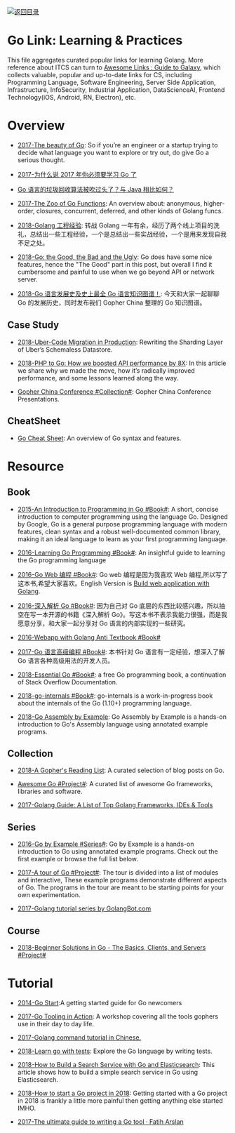 [![返回目录](https://user-images.githubusercontent.com/5803001/38079637-ff0abcf0-3371-11e8-9b76-ad651620afc7.jpg)](https://github.com/wxyyxc1992/Awesome-Links)

# Go Link: Learning & Practices

This file aggregates curated popular links for learning Golang. More reference about ITCS can turn to [Awesome Links : Guide to Galaxy](https://github.com/wxyyxc1992/Awesome-Links), which collects valuable, popular and up-to-date links for CS, including Programming Language, Software Engineering, Server Side Application, Infrastructure, InfoSecurity, Industrial Application, DataScienceAI, Frontend Technology(iOS, Android, RN, Electron), etc.

# Overview

- [2017-The beauty of Go](https://hackernoon.com/the-beauty-of-go-98057e3f0a7d): So if you’re an engineer or a startup trying to decide what language you want to explore or try out, do give Go a serious thought.

- [2017-为什么说 2017 年你必须要学习 Go 了](http://mp.weixin.qq.com/s/hQLUjvttTPgfd9qO1l-i6A)

- [Go 语言的垃圾回收算法被吹过头了？与 Java 相比如何？](http://mp.weixin.qq.com/s/9Uj1E3VO7Cd-6G_xZS_zoQ)

- [2017-The Zoo of Go Functions](https://parg.co/U5u): An overview about: anonymous, higher-order, closures, concurrent, deferred, and other kinds of Golang funcs.

- [2018-Golang 工程经验](https://juejin.im/post/5a6873fb518825733e60a1ae): 转战 Golang 一年有余，经历了两个线上项目的洗礼，总结出一些工程经验，一个是总结出一些实战经验，一个是用来发现自我不足之处。

- [2018-Go: the Good, the Bad and the Ugly](https://bluxte.net/musings/2018/04/10/go-good-bad-ugly/#go-is-easy-to-learn): Go does have some nice features, hence the "The Good" part in this post, but overall I find it cumbersome and painful to use when we go beyond API or network server.

* [2018-Go 语言发展史及史上最全 Go 语言知识图谱！](https://zhuanlan.zhihu.com/p/34263871): 今天和大家一起聊聊 Go 的发展历史，同时发布我们 Gopher China 整理的 Go 知识图谱。

## Case Study

- [2018-Uber-Code Migration in Production](https://eng.uber.com/schemaless-rewrite/): Rewriting the Sharding Layer of Uber’s Schemaless Datastore.

- [2018-PHP to Go: How we boosted API performance by 8X](https://www.kairos.com/blog/php-to-go-how-we-boosted-api-performance-by-8x): In this article we share why we made the move, how it’s radically improved performance, and some lessons learned along the way.

- [Gopher China Conference #Collection#](https://github.com/gopherchina/conference): Gopher China Conference Presentations.

## CheatSheet

- [Go Cheat Sheet](https://github.com/a8m/go-lang-cheat-sheet): An overview of Go syntax and features.

# Resource

## Book

- [2015-An Introduction to Programming in Go #Book#](http://www.golang-book.com/): A short, concise introduction to computer programming using the language Go. Designed by Google, Go is a general purpose programming language with modern features, clean syntax and a robust well-documented common library, making it an ideal language to learn as your first programming language.

- [2016-Learning Go Programming #Book#](https://parg.co/b21): An insightful guide to learning the Go programming language

- [2016-Go Web 编程 #Book#](https://astaxie.gitbooks.io/build-web-application-with-golang/content/zh/): Go web 编程是因为我喜欢 Web 编程,所以写了这本书,希望大家喜欢。English Version is [Build web application with Golang](https://legacy.gitbook.com/book/astaxie/build-web-application-with-golang/details).

- [2016-深入解析 Go #Book#](https://tiancaiamao.gitbooks.io/go-internals/content/zh/): 因为自己对 Go 底层的东西比较感兴趣，所以抽空在写一本开源的书籍《深入解析 Go》。写这本书不表示我能力很强，而是我愿意分享，和大家一起分享对 Go 语言的内部实现的一些研究。

- [2016-Webapp with Golang Anti Textbook #Book#](https://drive.wps.cn/view/l/576006e7ef6c4c4e8fe19663ded5e944)

- [2017-Go 语言高级编程 #Book#](https://parg.co/UMV): 本书针对 Go 语言有一定经验，想深入了解 Go 语言各种高级用法的开发人员。

- [2018-Essential Go #Book#](https://www.programming-books.io/essential/go/): a free Go programming book, a continuation of Stack Overflow Documentation.

- [2018-go-internals #Book#](https://github.com/teh-cmc/go-internals): go-internals is a work-in-progress book about the internals of the Go (1.10+) programming language.

* [2018-Go Assembly by Example](http://davidwong.fr/goasm/): Go Assembly by Example is a hands-on introduction to Go's Assembly language using annotated example programs.

## Collection

- [2018-A Gopher's Reading List](https://github.com/enocom/gopher-reading-list): A curated selection of blog posts on Go.

- [Awesome Go #Project#](https://github.com/avelino/awesome-go): A curated list of awesome Go frameworks, libraries and software.

* [2017-Golang Guide: A List of Top Golang Frameworks, IDEs & Tools](https://parg.co/oGO)

## Series

- [2016-Go by Example #Series#](https://gobyexample.com/): Go by Example is a hands-on introduction to Go using annotated example programs. Check out the first example or browse the full list below.

- [2017-A tour of Go #Project#](https://tour.golang.org/welcome/1): The tour is divided into a list of modules and interactive, These example programs demonstrate different aspects of Go. The programs in the tour are meant to be starting points for your own experimentation.

* [2017-Golang tutorial series by GolangBot.com](https://golangbot.com/learn-golang-series/)

## Course

- [2018-Beginner Solutions in Go - The Basics, Clients, and Servers #Project#](https://parg.co/oZc)

# Tutorial

- [2014-Go Start](https://github.com/alco/gostart):A getting started guide for Go newcomers

* [2017-Go Tooling in Action](https://github.com/campoy/go-tooling-workshop): A workshop covering all the tools gophers use in their day to day life.

- [2017-Golang command tutorial in Chinese.](https://github.com/hyper0x/go_command_tutorial)

- [2018-Learn go with tests](https://github.com/quii/learn-go-with-tests): Explore the Go language by writing tests.

- [2018-How to Build a Search Service with Go and Elasticsearch](https://outcrawl.com/go-elastic-search-service/): This article shows how to build a simple search service in Go using Elasticsearch.

* [2018-How to start a Go project in 2018](https://boyter.org/posts/how-to-start-go-project-2018/): Getting started with a Go project in 2018 is frankly a little more painful then getting anything else started IMHO.

* [2017-The ultimate guide to writing a Go tool · Fatih Arslan](https://arslan.io/2017/09/14/the-ultimate-guide-to-writing-a-go-tool/)
